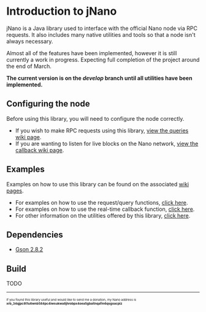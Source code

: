 # Introduction to jNano
jNano is a Java library used to interface with the official Nano node via RPC requests.
It also includes many native utilities and tools so that a node isn't always necessary.

Almost all of the features have been implemented, however it is still currently a work in progress.
Expecting full completion of the project around the end of March.

**The current version is on the *develop* branch until all utilities have been implemented.**


## Configuring the node
Before using this library, you will need to configure the node correctly.
- If you wish to make RPC requests using this library, [view the queries wiki page](https://github.com/koczadly/jNano/wiki/Query-requests#node-configuration).
- If you are wanting to listen for live blocks on the Nano network, [view the callback wiki page](https://github.com/koczadly/jNano/wiki/Block-callback#node-configuration).

## Examples
Examples on how to use this library can be found on the associated [wiki pages](https://github.com/koczadly/jNano/wiki/).
- For examples on how to use the request/query functions, [click here](https://github.com/koczadly/jNano/wiki/Query-requests#examples).
- For examples on how to use the real-time callback function, [click here](https://github.com/koczadly/jNano/wiki/Callback-listening#example).
- For other information on the utilities offered by this library, [click here](https://github.com/koczadly/jNano/wiki/Utilities).

## Dependencies
- [Gson 2.8.2](https://github.com/google/gson)

## Build
TODO

---

<sub><sub><sub>If you found this library useful and would like to send me a donation, my Nano address is <b>xrb_34qjpc8t1u6wnb584pc4iwsukwa8jhrobpx4oea5gbaitnqafm6qsgoacpiz</b></sub></sub></sub>